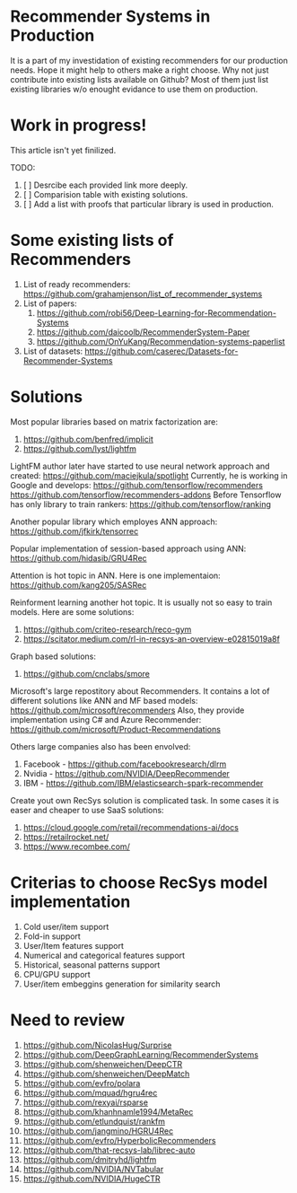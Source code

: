 # Recommender Systems in Production
It is a part of my investidation of existing recommenders for our production needs. Hope it might help to others make a right choose.
Why not just contribute into existing lists available on Github? Most of them just list existing libraries w/o enought evidance to use them on production.

# Work in progress!
This article isn't yet finilized.

TODO:
1. [ ] Desrcibe each provided link more deeply. 
2. [ ] Comparision table with existing solutions.
3. [ ] Add a list with proofs that particular library is used in production.

# Some existing lists of Recommenders
1. List of ready recommenders: https://github.com/grahamjenson/list_of_recommender_systems
2. List of papers: 
    1. https://github.com/robi56/Deep-Learning-for-Recommendation-Systems
    2. https://github.com/daicoolb/RecommenderSystem-Paper
    3. https://github.com/OnYuKang/Recommendation-systems-paperlist
3. List of datasets: https://github.com/caserec/Datasets-for-Recommender-Systems

# Solutions
Most popular libraries based on matrix factorization are:
1. https://github.com/benfred/implicit
2. https://github.com/lyst/lightfm

LightFM author later have started to use neural network approach and created:
https://github.com/maciejkula/spotlight
Currently, he is working in Google and develops:
https://github.com/tensorflow/recommenders
https://github.com/tensorflow/recommenders-addons
Before Tensorflow has only library to train rankers:
https://github.com/tensorflow/ranking

Another popular library which employes ANN approach:
https://github.com/jfkirk/tensorrec

Popular implementation of session-based approach using ANN:
https://github.com/hidasib/GRU4Rec

Attention is hot topic in ANN. Here is one implementaion:
https://github.com/kang205/SASRec

Reinforment learning another hot topic. It is usually not so easy to train models. Here are some solutions:
1. https://github.com/criteo-research/reco-gym
2. https://scitator.medium.com/rl-in-recsys-an-overview-e02815019a8f

Graph based solutions:
1. https://github.com/cnclabs/smore

Microsoft's large repostitory about Recommenders. It contains a lot of different solutions like ANN and MF based models:
https://github.com/microsoft/recommenders
Also, they provide implementation using C# and Azure Recommender:
https://github.com/microsoft/Product-Recommendations

Others large companies also has been envolved:
1. Facebook - https://github.com/facebookresearch/dlrm
2. Nvidia - https://github.com/NVIDIA/DeepRecommender
3. IBM - https://github.com/IBM/elasticsearch-spark-recommender

Create yout own RecSys solution is complicated task. In some cases it is easer and cheaper to use SaaS solutions:
1. https://cloud.google.com/retail/recommendations-ai/docs
2. https://retailrocket.net/
1. https://www.recombee.com/

# Criterias to choose RecSys model implementation

1. Cold user/item support
2. Fold-in support
3. User/Item features support
4. Numerical and categorical features support
5. Historical, seasonal patterns support
6. CPU/GPU support
7. User/item embeggins generation for similarity search

# Need to review
1. https://github.com/NicolasHug/Surprise 
1. https://github.com/DeepGraphLearning/RecommenderSystems
1. https://github.com/shenweichen/DeepCTR
1. https://github.com/shenweichen/DeepMatch
1. https://github.com/evfro/polara
1. https://github.com/mquad/hgru4rec
1. https://github.com/rexyai/rsparse
1. https://github.com/khanhnamle1994/MetaRec
1. https://github.com/etlundquist/rankfm
1. https://github.com/jangmino/HGRU4Rec
1. https://github.com/evfro/HyperbolicRecommenders
1. https://github.com/that-recsys-lab/librec-auto
1. https://github.com/dmitryhd/lightfm
2. https://github.com/NVIDIA/NVTabular
3. https://github.com/NVIDIA/HugeCTR
